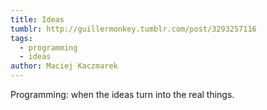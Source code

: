 ```yaml
---
title: Ideas
tumblr: http://guillermonkey.tumblr.com/post/3293257116
tags:
  - programming
  - ideas
author: Maciej Kaczmarek
---
```


Programming: when the ideas turn into the real things.

